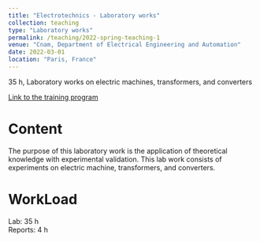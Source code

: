 ```yaml
---
title: "Electrotechnics - Laboratory works"
collection: teaching
type: "Laboratory works"
permalink: /teaching/2022-spring-teaching-1
venue: "Cnam, Department of Electrical Engineering and Automation"
date: 2022-03-01
location: "Paris, France"
---
```


35 h, Laboratory works on electric machines, transformers, and converters

[Link to the training program](https://ecole-ingenieur.cnam.fr/alternance/apprentissage/diplome-d-ingenieur-specialite-genie-electrique-en-partenariat-avec-l-itii-ile-de-france-parcours-installation-distribution-energie-eclairage-1183576.kjsp?RH=1434379054526)


Content
======
The purpose of this laboratory work is the application of theoretical knowledge with experimental validation. This lab work consists of experiments on electric machine, transformers, and converters.

WorkLoad
======
Lab: 35 h \
Reports: 4 h


